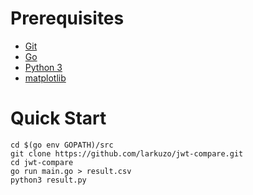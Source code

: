 # Prerequisites
- [Git](https://git-scm.com/book/en/v2/Getting-Started-Installing-Git)
- [Go](https://golang.org/doc/install)
- [Python 3](https://www.python.org/downloads/)
- [matplotlib](https://matplotlib.org/users/installing.html)

# Quick Start
```
cd $(go env GOPATH)/src
git clone https://github.com/larkuzo/jwt-compare.git
cd jwt-compare
go run main.go > result.csv
python3 result.py
```
